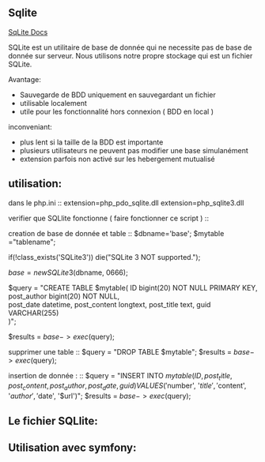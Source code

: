 ## Sqlite


[SqLite Docs](https://www.sqlite.org/docs.html)

SQLite est un utilitaire de base de donnée qui ne necessite pas de base de donnée sur serveur. Nous utilisons notre propre stockage qui est un fichier
SQLite.

Avantage:
- Sauvegarde de BDD uniquement en sauvegardant un fichier
- utilisable localement
- utile pour les fonctionnalité hors connexion ( BDD en local )

inconveniant:
- plus lent si la taille de la BDD est importante
- plusieurs utilisateurs ne peuvent pas modifier une base simulanément
- extension parfois non activé sur les hebergement mutualisé

utilisation:
-----------

dans le php.ini
::
   extension=php_pdo_sqlite.dll
   extension=php_sqlite3.dll

verifier que SQLlite fonctionne ( faire fonctionner ce script )
::
   <?php
   $dbname='base';
   if(!class_exists('SQLite3'))
      die("SQLite 3 NOT supported.");

   $base=new SQLite3($dbname, 0666);
   echo "SQLite 3 supported.";
   ?>


creation de base de donnée et table
::
   $dbname='base';
   $mytable ="tablename";

   if(!class_exists('SQLite3'))
   die("SQLite 3 NOT supported.");

   $base=new SQLite3($dbname, 0666);

   $query = "CREATE TABLE $mytable(
               ID bigint(20) NOT NULL PRIMARY KEY,
               post_author bigint(20) NOT NULL,            
               post_date datetime,
               post_content longtext,
               post_title text,
               guid VARCHAR(255)            
               )";

   $results = $base->exec($query);


supprimer une table
::
   $query = "DROP TABLE $mytable";
   $results = $base->exec($query);

insertion de donnée :
::
   $query = "INSERT INTO $mytable(ID, post_title, post_content, post_author, post_date, guid)
                  VALUES ('$number', '$title', '$content', '$author', '$date', '$url')";
   $results = $base->exec($query);


Le fichier SQLlite:
-----------


Utilisation avec symfony:
-----------
